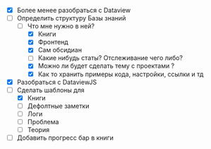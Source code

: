 - [x] Более менее разобраться с Dataview
- [ ] Определить структуру Базы знаний 
	- [ ] Что мне нужно в ней? 
		- [x] Книги
		- [x] Фронтенд
		- [x] Сам обсидиан
		- [ ] Какие нибудь статы? Отслеживание чего либо? 
		- [x] Можно ли будет сделать тему с проектами ? 
		- [x] Как то хранить примеры кода, настройки, ссылки и тд
- [x] Разобраться с DataviewJS
- [ ] Сделать шаблоны для 
	- [x] Книги
	- [ ] Дефолтные заметки
	- [ ] Логи
	- [ ] Проблема
	- [ ] Теория
- [ ] Добавить прогресс бар в книги